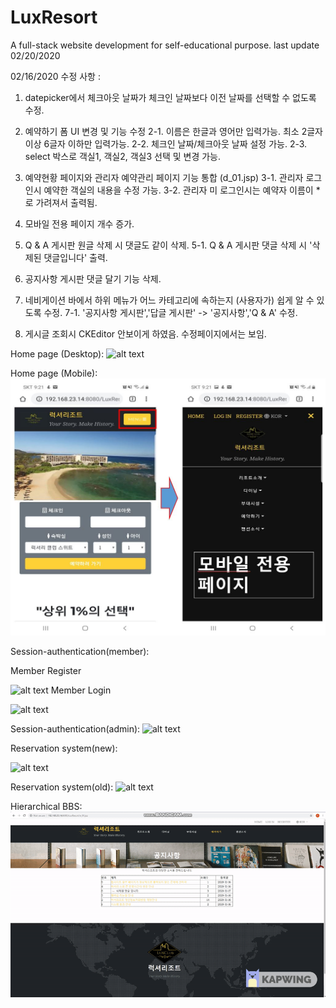 # LuxResort
A full-stack website development for self-educational purpose. last update 02/20/2020

02/16/2020 수정 사항 :
1. datepicker에서 체크아웃 날짜가 체크인 날짜보다 이전 날짜를 선택할 수 없도록 수정.

2. 예약하기 폼 UI 변경 및 기능 수정
	2-1. 이름은 한글과 영어만 입력가능. 최소 2글자 이상 6글자 이하만 입력가능.
	2-2. 체크인 날짜/체크아웃 날짜 설정 가능.
	2-3. select 박스로 객실1, 객실2, 객실3 선택 및 변경 가능.

3. 예약현황 페이지와 관리자 예약관리 페이지 기능 통합 (d_01.jsp) 
	3-1. 관리자 로그인시 예약한 객실의 내용을 수정 가능. 
	3-2. 관리자 미 로그인시는 예약자 이름이 *로 가려져서 출력됨. 

4. 모바일 전용 페이지 개수 증가.

5. Q & A 게시판 원글 삭제 시 댓글도 같이 삭제. 
	5-1. Q & A 게시판 댓글 삭제 시 '삭제된 댓글입니다' 출력.

6. 공지사항 게시판 댓글 달기 기능 삭제.

7. 네비게이션 바에서 하위 메뉴가 어느 카테고리에 속하는지 (사용자가) 쉽게 알 수 있도록 수정.
	7-1. '공지사항 게시판','답글 게시판' -> '공지사항','Q & A' 수정.

8. 게시글 조회시 CKEditor 안보이게 하였음. 수정페이지에서는 보임. 

Home page (Desktop): 
![alt text](https://github.com/dabitk/LuxResort/blob/master/main_page.gif "Main Page")

Home page (Mobile):
![alt text](https://github.com/dabitk/LuxResort/blob/master/mobilePg.JPG "Mobile Page")

Session-authentication(member):

Member Register

![alt text](https://github.com/dabitk/LuxResort/blob/master/session_memberRegister.gif "Session Auth1")
Member Login

![alt text](https://github.com/dabitk/LuxResort/blob/master/session_memberLogin.gif "Session Auth2")

Session-authentication(admin):
![alt text](https://github.com/dabitk/LuxResort/blob/master/session_login.gif "Session Auth3")

Reservation system(new):

![alt text](https://github.com/dabitk/LuxResort/blob/master/Ajax_reservation.gif "Reservation System1")

Reservation system(old):
![alt text](https://github.com/dabitk/LuxResort/blob/master/reservation_system.gif "Reservation System2")

Hierarchical BBS:
![alt text](https://github.com/dabitk/LuxResort/blob/master/hierarchical_bbs.gif "Bbs")
